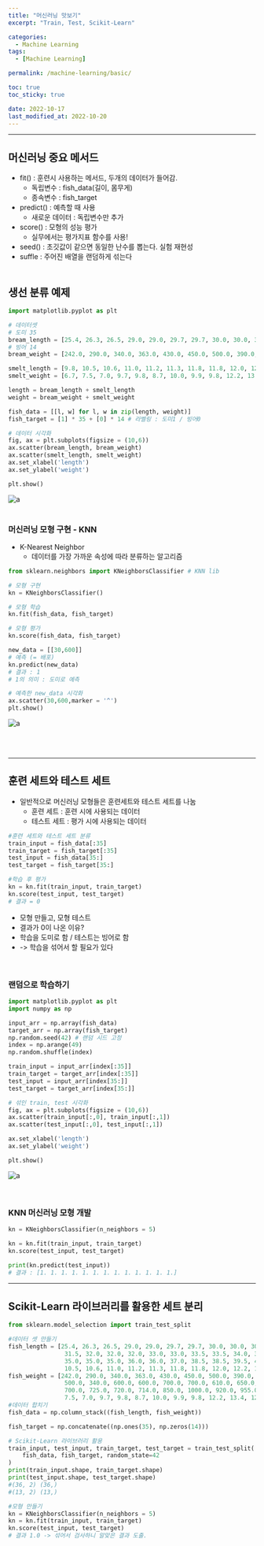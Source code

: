 ```yaml
---
title: "머신러닝 맛보기"
excerpt: "Train, Test, Scikit-Learn"

categories:
  - Machine Learning
tags:
  - [Machine Learning]

permalink: /machine-learning/basic/

toc: true
toc_sticky: true

date: 2022-10-17
last_modified_at: 2022-10-20
---
```


---

## __머신러닝 중요 메서드__
- fit() : 훈련시 사용하는 메서드, 두개의 데이터가 들어감.
    - 독립변수 : fish_data(길이, 몸무게)
    - 종속변수 : fish_target
- predict() : 예측할 때 사용
    - 새로운 데이터 : 독립변수만 추가
- score() : 모형의 성능 평가
    - 실무에서는 평가지표 함수를 사용!
- seed() : 초깃값이 같으면 동일한 난수를 뽑는다. 실험 재현성
- suffle : 주어진 배열을 랜덤하게 섞는다
<br/><br/>

## __생선 분류 예제__

```python
import matplotlib.pyplot as plt

# 데이터셋
# 도미 35
bream_length = [25.4, 26.3, 26.5, 29.0, 29.0, 29.7, 29.7, 30.0, 30.0, 30.7, 31.0, 31.0, 31.5, 32.0, 32.0, 32.0, 33.0, 33.0, 33.5, 33.5, 34.0, 34.0, 34.5, 35.0, 35.0, 35.0, 35.0, 36.0, 36.0, 37.0, 38.5, 38.5, 39.5, 41.0, 41.0]
# 빙어 14
bream_weight = [242.0, 290.0, 340.0, 363.0, 430.0, 450.0, 500.0, 390.0, 450.0, 500.0, 475.0, 500.0, 500.0, 340.0, 600.0, 600.0, 700.0, 700.0, 610.0, 650.0, 575.0, 685.0, 620.0, 680.0, 700.0, 725.0, 720.0, 714.0, 850.0, 1000.0, 920.0, 955.0, 925.0, 975.0, 950.0]

smelt_length = [9.8, 10.5, 10.6, 11.0, 11.2, 11.3, 11.8, 11.8, 12.0, 12.2, 12.4, 13.0, 14.3, 15.0]
smelt_weight = [6.7, 7.5, 7.0, 9.7, 9.8, 8.7, 10.0, 9.9, 9.8, 12.2, 13.4, 12.2, 19.7, 19.9]

length = bream_length + smelt_length
weight = bream_weight + smelt_weight

fish_data = [[l, w] for l, w in zip(length, weight)]
fish_target = [1] * 35 + [0] * 14 # 라벨링 : 도미1 / 빙어0

# 데이터 시각화
fig, ax = plt.subplots(figsize = (10,6))
ax.scatter(bream_length, bream_weight)
ax.scatter(smelt_length, smelt_weight)
ax.set_xlabel('length')
ax.set_ylabel('weight')

plt.show()
```
![a](/assets/images/posts_img/machine-learning-first/fish_1.png)
<br/><br/>
### __머신러닝 모형 구현 - KNN__
- K-Nearest Neighbor
  - 데이터를 가장 가까운 속성에 따라 분류하는 알고리즘

```python
from sklearn.neighbors import KNeighborsClassifier # KNN lib

# 모형 구현
kn = KNeighborsClassifier()

# 모형 학습
kn.fit(fish_data, fish_target)

# 모형 평가
kn.score(fish_data, fish_target)

new_data = [[30,600]]
# 예측 (= 배포)
kn.predict(new_data)
# 결과 : 1
# 1의 의미 : 도미로 예측

# 예측한 new_data 시각화
ax.scatter(30,600,marker = '^')
plt.show()
```
![a](/assets/images/posts_img/machine-learning-first/fish_2.png)

<br/><br/>

---

## __훈련 세트와 테스트 세트__
- 일반적으로 머신러닝 모형들은 훈련세트와 테스트 세트를 나눔
    - 훈련 세트 : 훈련 시에 사용되는 데이터
    - 테스트 세트 : 평가 시에 사용되는 데이터

```python
#훈련 세트와 테스트 세트 분류
train_input = fish_data[:35]
train_target = fish_target[:35]
test_input = fish_data[35:]
test_target = fish_target[35:]

#학습 후 평가
kn = kn.fit(train_input, train_target)
kn.score(test_input, test_target)
# 결과 = 0
```

- 모형 만들고, 모형 테스트
- 결과가 0이 나온 이유?
- 학습을 도미로 함 / 테스트는 빙어로 함
- -> 학습을 섞어서 할 필요가 있다
<br/>

### 랜덤으로 학습하기

```python
import matplotlib.pyplot as plt
import numpy as np

input_arr = np.array(fish_data)
target_arr = np.array(fish_target)
np.random.seed(42) # 랜덤 시드 고정
index = np.arange(49)
np.random.shuffle(index)

train_input = input_arr[index[:35]]
train_target = target_arr[index[:35]]
test_input = input_arr[index[35:]]
test_target = target_arr[index[35:]]

# 섞인 train, test 시각화
fig, ax = plt.subplots(figsize = (10,6))
ax.scatter(train_input[:,0], train_input[:,1])
ax.scatter(test_input[:,0], test_input[:,1])

ax.set_xlabel('length')
ax.set_ylabel('weight')

plt.show()
```
![a](/assets/images/posts_img/machine-learning-first/train.png)

<br/>


### KNN 머신러닝 모형 개발

```python
kn = KNeighborsClassifier(n_neighbors = 5)

kn = kn.fit(train_input, train_target)
kn.score(test_input, test_target)

print(kn.predict(test_input))
# 결과 : [1. 1. 1. 1. 1. 1. 1. 1. 1. 1. 1. 1. 1.]
```
---

## __Scikit-Learn 라이브러리를 활용한 세트 분리__

```python
from sklearn.model_selection import train_test_split

#데이터 셋 만들기
fish_length = [25.4, 26.3, 26.5, 29.0, 29.0, 29.7, 29.7, 30.0, 30.0, 30.7, 31.0, 31.0, 
                31.5, 32.0, 32.0, 32.0, 33.0, 33.0, 33.5, 33.5, 34.0, 34.0, 34.5, 35.0, 
                35.0, 35.0, 35.0, 36.0, 36.0, 37.0, 38.5, 38.5, 39.5, 41.0, 41.0, 9.8, 
                10.5, 10.6, 11.0, 11.2, 11.3, 11.8, 11.8, 12.0, 12.2, 12.4, 13.0, 14.3, 15.0]
fish_weight = [242.0, 290.0, 340.0, 363.0, 430.0, 450.0, 500.0, 390.0, 450.0, 500.0, 475.0, 500.0, 
                500.0, 340.0, 600.0, 600.0, 700.0, 700.0, 610.0, 650.0, 575.0, 685.0, 620.0, 680.0, 
                700.0, 725.0, 720.0, 714.0, 850.0, 1000.0, 920.0, 955.0, 925.0, 975.0, 950.0, 6.7, 
                7.5, 7.0, 9.7, 9.8, 8.7, 10.0, 9.9, 9.8, 12.2, 13.4, 12.2, 19.7, 19.9]
#데이터 합치기
fish_data = np.column_stack((fish_length, fish_weight))

fish_target = np.concatenate((np.ones(35), np.zeros(14)))

# Scikit-Learn 라이브러리 활용
train_input, test_input, train_target, test_target = train_test_split(
    fish_data, fish_target, random_state=42
)
print(train_input.shape, train_target.shape)
print(test_input.shape, test_target.shape)
#(36, 2) (36,)
#(13, 2) (13,)

#모형 만들기
kn = KNeighborsClassifier(n_neighbors = 5)
kn = kn.fit(train_input, train_target)
kn.score(test_input, test_target)
# 결과 1.0 -> 섞어서 검사하니 알맞은 결과 도출.
```

